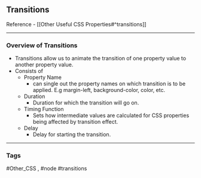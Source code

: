 ## Transitions
Reference - [[Other Useful CSS Properties#^transitions]]

---
### Overview of Transitions
- Transitions allow us to animate the transition of one property value to another property value.
- Consists of 
	- Property Name
		- can single out the property names on which transition is to be applied. E.g margin-left, background-color,  color, etc.
	- Duration
		- Duration for which the transition will go on.
	-  Timing Function
		-  Sets how intermediate values are calculated for CSS properties being affected by transition effect.
	-   Delay
		-   Delay for starting the transition.

----
### Tags
#Other_CSS , #node #transitions
